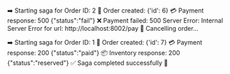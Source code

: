 ➡️ Starting saga for Order ID: 2
🛒 Order created: {'id': 6}
💳 Payment response: 500 {"status":"fail"}
❌ Payment failed: 500 Server Error: Internal Server Error for url: http://localhost:8002/pay
🔁 Cancelling order...



➡️ Starting saga for Order ID: 1
🛒 Order created: {'id': 7}
💳 Payment response: 200 {"status":"paid"}
📦 Inventory response: 200 {"status":"reserved"}
✅ Saga completed successfully 🎉